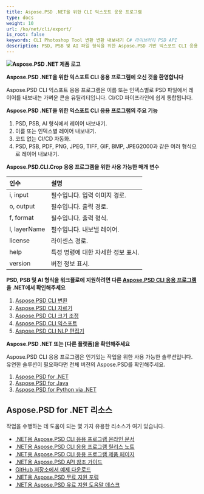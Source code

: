 ```yaml
---
title: Aspose.PSD .NET을 위한 CLI 익스포트 응용 프로그램
type: docs
weight: 10
url: /ko/net/cli/export/
is_root: false
keywords: CLI Photoshop Tool 변환 변환 내보내기 C# 라이브러리 PSD API
description: PSD, PSB 및 AI 파일 형식을 위한 Aspose.PSD 기반 익스포트 CLI 응용 프로그램. 코드 없는 CI/CD 자동화. PSD 파일에서 레이어를 이름 또는 인덱스별로 내보내기 지원. Adobe Photoshop 또는 Adobe Illustrator의 설치가 필요하지 않으며 추가 코드 없이 콘솔에서 실행할 수 있습니다.
---
```


**![Aspose.PSD .NET 제품 로고](home_1.png)**

**Aspose.PSD .NET을 위한 익스포트 CLI 응용 프로그램에 오신 것을 환영합니다**

Aspose.PSD CLI 익스포트 응용 프로그램은 이름 또는 인덱스별로 PSD 파일에서 레이어를 내보내는 가벼운 콘솔 유틸리티입니다. CI/CD 파이프라인에 쉽게 통합됩니다.

**Aspose.PSD .NET을 위한 익스포트 CLI 응용 프로그램의 주요 기능**

1. PSD, PSB, AI 형식에서 레이어 내보내기.
2. 이름 또는 인덱스별 레이어 내보내기.
3. 코드 없는 CI/CD 자동화.
4. PSD, PSB, PDF, PNG, JPEG, TIFF, GIF, BMP, JPEG2000과 같은 여러 형식으로 레이어 내보내기.

**Aspose.PSD.CLI.Crop 응용 프로그램을 위한 사용 가능한 매개 변수**

| **인수**      | **설명**                           |
|:-------------|:----------------------------------------|
| i, input     | 필수입니다. 입력 이미지 경로.      |
| o, output    | 필수입니다. 출력 경로.                  |
| f, format    | 필수입니다. 출력 형식.                |
| l, layerName | 필수입니다. 내보낼 레이어.              |
| license      | 라이센스 경로.                    |
| help         | 특정 명령에 대한 자세한 정보 표시. |
| version      | 버전 정보 표시.            |


**PSD, PSB 및 AI 형식을 워크플로에 지원하려면 다른 [Aspose.PSD CLI 응용 프로그램](https://docs.aspose.com/psd/net/cli)을 .NET에서 확인해주세요**

1. [Aspose.PSD CLI 변환](/psd/ko/net/cli/conversion)
2. [Aspose.PSD CLI 자르기](/psd/ko/net/cli/crop)
3. [Aspose.PSD CLI 크기 조정](/psd/ko/net/cli/resize)
4. [Aspose.PSD CLI 익스포트](/psd/ko/net/cli/export)
5. [Aspose.PSD CLI NLP 편집기](/psd/ko/net/cli/nlp-editor)

**Aspose.PSD .NET 또는 [다른 플랫폼]을 확인해주세요**

Aspose.PSD CLI 응용 프로그램은 인기있는 작업을 위한 사용 가능한 솔루션입니다. 유연한 솔루션이 필요하다면 전체 버전의 Aspose.PSD를 확인해주세요.

1. [Aspose.PSD for .NET](https://releases.aspose.com/psd/net/)
2. [Aspose.PSD for Java](https://releases.aspose.com/psd/java/) 
3. [Aspose.PSD for Python via .NET](https://releases.aspose.com/psd/python-net/)

## **Aspose.PSD for .NET 리소스**

작업을 수행하는 데 도움이 되는 몇 가지 유용한 리소스가 여기 있습니다.

- [.NET용 Aspose.PSD CLI 응용 프로그램 온라인 문서](/psd/ko/net/cli/conversion)
- [.NET용 Aspose.PSD CLI 응용 프로그램 릴리스 노트](/psd/ko/net/cli/conversion/release-notes/)
- [.NET용 Aspose.PSD CLI 응용 프로그램 제품 페이지](https://products.aspose.com/psd/net/cli)
- [.NET용 Aspose.PSD API 참조 가이드](https://reference.aspose.com/net/psd)
- [GitHub 저장소에서 예제 다운로드](https://github.com/aspose-psd/CLI-Applications)
- [.NET용 Aspose.PSD 무료 지원 포럼](https://forum.aspose.com/c/psd)
- [.NET용 Aspose.PSD 유료 지원 도움말 데스크](https://helpdesk.aspose.com/)
